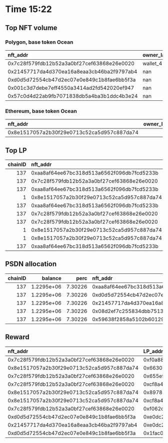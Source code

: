 # Time 15:22
## Top NFT volume
### Polygon, base token Ocean
| nft_addr                                   | owner_label   |   vol_amt |   vol_perc |
|:-------------------------------------------|:--------------|----------:|-----------:|
| 0x7c28f579fdb12b52a3a0bf27cef63868e26e0020 | wallet_4      |    140000 | 75.0807    |
| 0x21457717da4d370ea16a8eaa3cb46ba2f9797ab4 | nan           |     24272 | 13.0169    |
| 0xd0d5d72554cb47d2ec07e0e849c1b8fae6bb5f3a | nan           |     21012 | 11.2685    |
| 0x001c3d7debe7eff4550a3414ad2fd542020ef947 | nan           |       999 |  0.535755  |
| 0x57c0d4d22ab9fb7071838db5a4ba3b1ddc4b3e24 | nan           |        69 |  0.0370041 |

### Ethereum, base token Ocean
| nft_addr                                   |   owner_label |   vol_amt |   vol_perc |
|:-------------------------------------------|--------------:|----------:|-----------:|
| 0x8e1517057a2b30f29e0713c52ca5d957c887da74 |           nan |     40100 |        100 |

## Top LP
|   chainID | nft_addr                                   | LP_addr                                    |       allocation |   percent | LP_addr_label   |
|----------:|:-------------------------------------------|:-------------------------------------------|-----------------:|----------:|:----------------|
|       137 | 0xaa8af64ee67bc318d513a6562f096db7fcd5233b | 0x8475b523b5fa2db7b77eb5f14edabdefc2102698 |      1.19423e+06 |  0.971312 | psdn            |
|       137 | 0x7c28f579fdb12b52a3a0bf27cef63868e26e0020 | 0xf0a8802509421df907188434d4fc230cf9271672 | 524733           |  0.9      | wallet_1        |
|       137 | 0xaa8af64ee67bc318d513a6562f096db7fcd5233b | 0x663052ad99b85a8c35040c4fd1cc87620f4b61f1 | 278876           |  0.561    | wallet_3        |
|         1 | 0x8e1517057a2b30f29e0713c52ca5d957c887da74 | 0x663052ad99b85a8c35040c4fd1cc87620f4b61f1 | 196356           |  0.395    | wallet_3        |
|       137 | 0xaa8af64ee67bc318d513a6562f096db7fcd5233b | 0x8978be1b2082d10ea95533d2897ddab53afb97e9 | 181010           |  0.564    | wallet_5        |
|       137 | 0x7c28f579fdb12b52a3a0bf27cef63868e26e0020 | 0x655efe6eb2021b8cefe22794d90293aec37bb325 | 172977           |  0.9      | wallet_6        |
|       137 | 0x7c28f579fdb12b52a3a0bf27cef63868e26e0020 | 0xcf8a4b99640defaf99acae9d770dec9dff37927d | 135215           |  0.475    | wallet_2        |
|         1 | 0x8e1517057a2b30f29e0713c52ca5d957c887da74 | 0x8978be1b2082d10ea95533d2897ddab53afb97e9 | 126771           |  0.395    | wallet_5        |
|         1 | 0x8e1517057a2b30f29e0713c52ca5d957c887da74 | 0xcf8a4b99640defaf99acae9d770dec9dff37927d | 112442           |  0.395    | wallet_2        |
|       137 | 0xaa8af64ee67bc318d513a6562f096db7fcd5233b | 0xf062d1b3f658ad32f7896a76807b05ba7a9e7720 | 111778           |  0.456    | wallet_8        |

## PSDN allocation
|   chainID |    balance |    perc | nft_addr                                   |      allocation |   percent |
|----------:|-----------:|--------:|:-------------------------------------------|----------------:|----------:|
|       137 | 1.2295e+06 | 7.30226 | 0xaa8af64ee67bc318d513a6562f096db7fcd5233b |     1.19423e+06 |  0.971312 |
|       137 | 1.2295e+06 | 7.30226 | 0xd0d5d72554cb47d2ec07e0e849c1b8fae6bb5f3a | 17635.9         |  0.014344 |
|       137 | 1.2295e+06 | 7.30226 | 0x21457717da4d370ea16a8eaa3cb46ba2f9797ab4 | 17635.9         |  0.014344 |
|       137 | 1.2295e+06 | 7.30226 | 0x08d2ef7c255834dbb7513e8b3e744d05748a7079 |     0           |  0        |
|       137 | 1.2295e+06 | 7.30226 | 0x59638f2858a5102b601297e76f3026bee92402f7 |     0           |  0        |

## Reward
| nft_addr                                   | LP_addr                                    |      amt | LP_addr_label   |
|:-------------------------------------------|:-------------------------------------------|---------:|:----------------|
| 0x7c28f579fdb12b52a3a0bf27cef63868e26e0020 | 0xf0a8802509421df907188434d4fc230cf9271672 | 8247.23  | wallet_1        |
| 0x8e1517057a2b30f29e0713c52ca5d957c887da74 | 0x663052ad99b85a8c35040c4fd1cc87620f4b61f1 | 3086.13  | wallet_3        |
| 0x7c28f579fdb12b52a3a0bf27cef63868e26e0020 | 0x655efe6eb2021b8cefe22794d90293aec37bb325 | 2718.67  | wallet_6        |
| 0x7c28f579fdb12b52a3a0bf27cef63868e26e0020 | 0xcf8a4b99640defaf99acae9d770dec9dff37927d | 2125.17  | wallet_2        |
| 0x8e1517057a2b30f29e0713c52ca5d957c887da74 | 0x8978be1b2082d10ea95533d2897ddab53afb97e9 | 1992.47  | wallet_5        |
| 0x8e1517057a2b30f29e0713c52ca5d957c887da74 | 0xcf8a4b99640defaf99acae9d770dec9dff37927d | 1767.25  | wallet_2        |
| 0x7c28f579fdb12b52a3a0bf27cef63868e26e0020 | 0xf062d1b3f658ad32f7896a76807b05ba7a9e7720 |  901.526 | wallet_8        |
| 0xd0d5d72554cb47d2ec07e0e849c1b8fae6bb5f3a | 0xe0dc24a3d7478eb840dc63baa20fcb06cdb123be |  756.978 | nan             |
| 0x21457717da4d370ea16a8eaa3cb46ba2f9797ab4 | 0xe0dc24a3d7478eb840dc63baa20fcb06cdb123be |  756.978 | nan             |
| 0xd0d5d72554cb47d2ec07e0e849c1b8fae6bb5f3a | 0x1fac06467b7d9c3a9361f42ab7bd09e6a5719ec7 |  609.185 | nan             |

